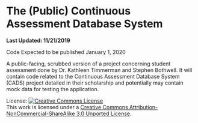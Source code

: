 # The (Public) Continuous Assessment Database System
**Last Updated: 11/21/2019**

Code Expected to be published January 1, 2020

A public-facing, scrubbed version of a project concerning student assessment done by Dr. Kathleen Timmerman and Stephen Bothwell. It will contain code related to the Continuous Assessment Database System (CADS) project detailed in their scholarship and potentially may contain mock data for testing the application.

License: 
<a rel="license" href="http://creativecommons.org/licenses/by-nc-sa/3.0/"><img alt="Creative Commons License" style="border-width:0" src="https://i.creativecommons.org/l/by-nc-sa/3.0/88x31.png" /></a><br />This work is licensed under a <a rel="license" href="http://creativecommons.org/licenses/by-nc-sa/3.0/">Creative Commons Attribution-NonCommercial-ShareAlike 3.0 Unported License</a>.

